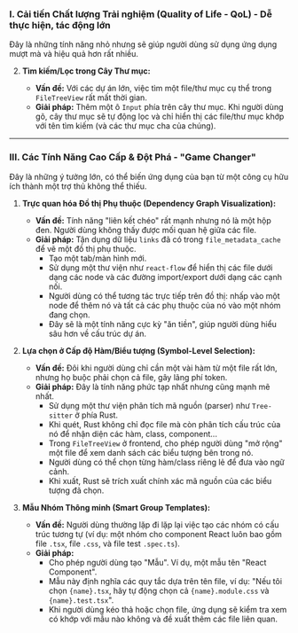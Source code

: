 ### I. Cải tiến Chất lượng Trải nghiệm (Quality of Life - QoL) - Dễ thực hiện, tác động lớn

Đây là những tính năng nhỏ nhưng sẽ giúp người dùng sử dụng ứng dụng mượt mà và hiệu quả hơn rất nhiều.

2.  **Tìm kiếm/Lọc trong Cây Thư mục:**

    - **Vấn đề:** Với các dự án lớn, việc tìm một file/thư mục cụ thể trong `FileTreeView` rất mất thời gian.
    - **Giải pháp:** Thêm một ô `Input` phía trên cây thư mục. Khi người dùng gõ, cây thư mục sẽ tự động lọc và chỉ hiển thị các file/thư mục khớp với tên tìm kiếm (và các thư mục cha của chúng).

---

### III. Các Tính Năng Cao Cấp & Đột Phá - "Game Changer"

Đây là những ý tưởng lớn, có thể biến ứng dụng của bạn từ một công cụ hữu ích thành một trợ thủ không thể thiếu.

1.  **Trực quan hóa Đồ thị Phụ thuộc (Dependency Graph Visualization):**

    - **Vấn đề:** Tính năng "liên kết chéo" rất mạnh nhưng nó là một hộp đen. Người dùng không thấy được mối quan hệ giữa các file.
    - **Giải pháp:** Tận dụng dữ liệu `links` đã có trong `file_metadata_cache` để vẽ một đồ thị phụ thuộc.
      - Tạo một tab/màn hình mới.
      - Sử dụng một thư viện như `react-flow` để hiển thị các file dưới dạng các node và các đường import/export dưới dạng các cạnh nối.
      - Người dùng có thể tương tác trực tiếp trên đồ thị: nhấp vào một node để thêm nó và tất cả các phụ thuộc của nó vào một nhóm đang chọn.
      - Đây sẽ là một tính năng cực kỳ "ăn tiền", giúp người dùng hiểu sâu hơn về cấu trúc dự án.

2.  **Lựa chọn ở Cấp độ Hàm/Biểu tượng (Symbol-Level Selection):**

    - **Vấn đề:** Đôi khi người dùng chỉ cần một vài hàm từ một file rất lớn, nhưng họ buộc phải chọn cả file, gây lãng phí token.
    - **Giải pháp:** Đây là tính năng phức tạp nhất nhưng cũng mạnh mẽ nhất.
      - Sử dụng một thư viện phân tích mã nguồn (parser) như `Tree-sitter` ở phía Rust.
      - Khi quét, Rust không chỉ đọc file mà còn phân tích cấu trúc của nó để nhận diện các hàm, class, component...
      - Trong `FileTreeView` ở frontend, cho phép người dùng "mở rộng" một file để xem danh sách các biểu tượng bên trong nó.
      - Người dùng có thể chọn từng hàm/class riêng lẻ để đưa vào ngữ cảnh.
      - Khi xuất, Rust sẽ trích xuất chính xác mã nguồn của các biểu tượng đã chọn.

3.  **Mẫu Nhóm Thông minh (Smart Group Templates):**
    - **Vấn đề:** Người dùng thường lặp đi lặp lại việc tạo các nhóm có cấu trúc tương tự (ví dụ: một nhóm cho component React luôn bao gồm file `.tsx`, file `.css`, và file test `.spec.ts`).
    - **Giải pháp:**
      - Cho phép người dùng tạo "Mẫu". Ví dụ, một mẫu tên "React Component".
      - Mẫu này định nghĩa các quy tắc dựa trên tên file, ví dụ: "Nếu tôi chọn `{name}.tsx`, hãy tự động chọn cả `{name}.module.css` và `{name}.test.tsx`".
      - Khi người dùng kéo thả hoặc chọn file, ứng dụng sẽ kiểm tra xem có khớp với mẫu nào không và đề xuất thêm các file liên quan.
